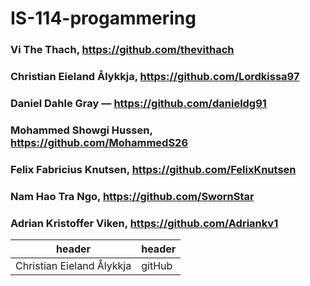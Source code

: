 # IS-114-progammering
### Vi The Thach, https://github.com/thevithach
### Christian Eieland Ålykkja, https://github.com/Lordkissa97
### Daniel Dahle Gray –– https://github.com/danieldg91
### Mohammed Showgi Hussen, https://github.com/MohammedS26 
### Felix Fabricius Knutsen, https://github.com/FelixKnutsen
### Nam Hao Tra Ngo, https://github.com/SwornStar
### Adrian Kristoffer Viken, https://github.com/Adriankv1
| header | header |
|--------|--------|
| Christian Eieland Ålykkja | gitHub |
